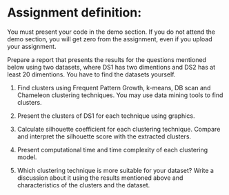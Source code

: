 # Assignment definition:
	
You must present your code in the demo section. If you do not attend the demo section, you will get zero from the assignment, even if you upload your assignment.


Prepare a report that presents the results for the questions mentioned below using two datasets, where DS1 has two dimentions and DS2 has at least 20 dimentions. You have to find the datasets yourself.


1. Find clusters using Frequent Pattern Growth, k-means, DB scan and Chameleon clustering techniques. You may use data mining tools to find clusters. 
	
2. Present the clusters of DS1 for each technique using graphics.
	
3. Calculate silhouette coefficient for each clustering technique. Compare and interpret the silhouette score with the extracted clusters. 
	
4. Present computational time and time complexity of each clustering model.
	
5. Which clustering technique is more suitable for your dataset? Write a discussion about it using the results mentioned above and characteristics of the clusters and the dataset.
